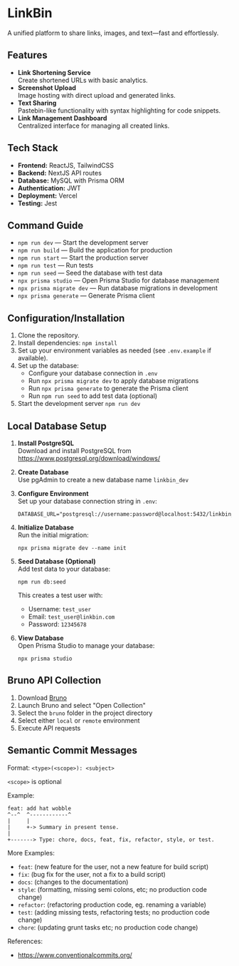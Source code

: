 # LinkBin

A unified platform to share links, images, and text—fast and effortlessly.

## Features

- **Link Shortening Service**  
  Create shortened URLs with basic analytics.
- **Screenshot Upload**  
  Image hosting with direct upload and generated links.
- **Text Sharing**  
  Pastebin-like functionality with syntax highlighting for code snippets.
- **Link Management Dashboard**  
  Centralized interface for managing all created links.

## Tech Stack

- **Frontend:** ReactJS, TailwindCSS
- **Backend:** NextJS API routes
- **Database:** MySQL with Prisma ORM
- **Authentication:** JWT
- **Deployment:** Vercel
- **Testing:** Jest

## Command Guide

- `npm run dev` — Start the development server
- `npm run build` — Build the application for production
- `npm run start` — Start the production server
- `npm run test` — Run tests
- `npm run seed` — Seed the database with test data
- `npx prisma studio` — Open Prisma Studio for database management
- `npx prisma migrate dev` — Run database migrations in development
- `npx prisma generate` — Generate Prisma client

## Configuration/Installation

1. Clone the repository.
2. Install dependencies: `npm install`
3. Set up your environment variables as needed (see `.env.example` if available).
4. Set up the database:
   - Configure your database connection in `.env`
   - Run `npx prisma migrate dev` to apply database migrations
   - Run `npx prisma generate` to generate the Prisma client
   - Run `npm run seed` to add test data (optional)
5. Start the development server `npm run dev`

## Local Database Setup

1. **Install PostgreSQL**  
   Download and install PostgreSQL from https://www.postgresql.org/download/windows/
2. **Create Database**  
   Use pgAdmin to create a new database name `linkbin_dev`
3. **Configure Environment**  
   Set up your database connection string in `.env`:
   ```
   DATABASE_URL="postgresql://username:password@localhost:5432/linkbin_dev"
   ```
4. **Initialize Database**  
   Run the initial migration:
   ```
   npx prisma migrate dev --name init
   ```

5. **Seed Database (Optional)**  
   Add test data to your database:
   ```
   npm run db:seed
   ```
   This creates a test user with:
   - Username: `test_user`
   - Email: `test_user@linkbin.com`
   - Password: `12345678`

6. **View Database**  
   Open Prisma Studio to manage your database:
   ```
   npx prisma studio
   ```

## Bruno API Collection

1. Download [Bruno](https://www.usebruno.com/downloads)
2. Launch Bruno and select "Open Collection"
3. Select the `bruno` folder in the project directory
4. Select either `local` or `remote` environment 
5. Execute API requests 

## Semantic Commit Messages

Format: `<type>(<scope>): <subject>`

`<scope>` is optional

Example:

```
feat: add hat wobble
^--^  ^------------^
|     |
|     +-> Summary in present tense.
|
+-------> Type: chore, docs, feat, fix, refactor, style, or test.
```

More Examples:
- `feat`: (new feature for the user, not a new feature for build script)
- `fix`: (bug fix for the user, not a fix to a build script)
- `docs`: (changes to the documentation)
- `style`: (formatting, missing semi colons, etc; no production code change)
- `refactor`: (refactoring production code, eg. renaming a variable)
- `test`: (adding missing tests, refactoring tests; no production code change)
- `chore`: (updating grunt tasks etc; no production code change)

References:

- https://www.conventionalcommits.org/